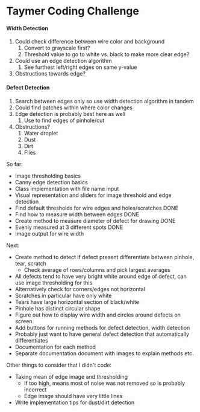 # Taymer Coding Challenge

#### Width Detection
1. Could check difference between wire color and background
	1. Convert to grayscale first?
	2. Threshold value to go to white vs. black to make more clear edge?
2. Could use an edge detection algorithm
	1. See furthest left/right edges on same y-value
3. Obstructions towards edge?

#### Defect Detection
1. Search between edges only so use width detection algorithm in tandem
2. Could find patches within where color changes
3. Edge detection is probably best here as well
	1. Use to find edges of pinhole/cut
2. Obstructions?
	1. Water droplet
	2. Dust
	3. Dirt
	4. Flies

So far:

-   Image thresholding basics
-   Canny edge detection basics
-   Class implementation with file name input
-   Visual representation and sliders for image threshold and edge detection
-   Find default thresholds for wire edges and holes/scratches DONE
-   Find how to measure width between edges DONE
-   Create method to measure diameter of defect for drawing DONE 
-   Evenly measured at 3 different spots DONE
-   Image output for wire width

Next:

-   Create method to detect if defect present differentiate between pinhole, tear, scratch
	- Check average of rows/columns and pick largest averages 
-   All defects tend to have very bright white around edge of defect, can use image thresholding for this
-   Alternatively check for corners/edges not horizontal
-   Scratches in particular have only white
-   Tears have large horizontal section of black/white
-   Pinhole has distinct circular shape
-   Figure out how to display wire width and circles around defects on screen
-   Add buttons for running methods for defect detection, width detection
-   Probably just want to have general defect detection that automatically differentiates
-   Documentation for each method
-   Separate documentation document with images to explain methods etc.

Other things to consider that I didn't code:
-   Taking mean of edge image and thresholding
	- If too high, means most of noise was not removed so is probably incorrect
	- Edge image should have very little lines
-   Write implementation tips for dust/dirt detection